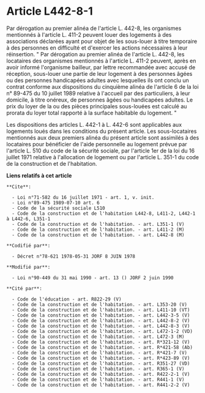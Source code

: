 # Article L442-8-1

Par dérogation au premier alinéa de l'article L. 442-8, les organismes mentionnés à l'article L. 411-2 peuvent louer des
logements à des associations déclarées ayant pour objet de les sous-louer à titre temporaire à des personnes en difficulté et
d'exercer les actions nécessaires à leur réinsertion.    " Par dérogation au premier alinéa de l'article L. 442-8, les
locataires des organismes mentionnés à l'article L. 411-2 peuvent, après en avoir informé l'organisme bailleur, par lettre
recommandée avec accusé de réception, sous-louer une partie de leur logement à des personnes âgées ou des personnes
handicapées adultes avec lesquelles ils ont conclu un contrat conforme aux dispositions du cinquième alinéa de l'article 6 de
la loi n° 89-475 du 10 juillet 1989 relative à l'accueil par des particuliers, à leur domicile, à titre onéreux, de personnes
âgées ou handicapées adultes. Le prix du loyer de la ou des pièces principales sous-louées est calculé au prorata du loyer
total rapporté à la surface habitable du logement. "

Les dispositions des articles L. 442-1 à L. 442-6 sont applicables aux logements loués dans les conditions du présent
article. Les sous-locataires mentionnés aux deux premiers alinéa du présent article sont assimilés à des locataires pour
bénéficier de l'aide personnelle au logement prévue par l'article L. 510 du code de la sécurité sociale, par l'article 1er de
la loi du 16 juillet 1971 relative à l'allocation de logement ou par l'article L. 351-1 du code de la construction et de
l'habitation.

**Liens relatifs à cet article**

	**Cite**:

	  - Loi n°71-582 du 16 juillet 1971 - art. 1, v. init.
	  - Loi n°89-475 1989-07-10 art. 6
	  - Code de la sécurité sociale L510
	  - Code de la construction et de l'habitation L442-8, L411-2, L442-1 à L442-6, L351-1
	  - Code de la construction et de l'habitation. - art. L351-1 (V)
	  - Code de la construction et de l'habitation. - art. L411-2 (M)
	  - Code de la construction et de l'habitation. - art. L442-8 (M)

	**Codifié par**:

	  - Décret n°78-621 1978-05-31 JORF 8 JUIN 1978

	**Modifié par**:

	  - Loi n°90-449 du 31 mai 1990 - art. 13 () JORF 2 juin 1990

	**Cité par**:

	  - Code de l'éducation - art. R822-29 (V)
	  - Code de la construction et de l'habitation. - art. L353-20 (V)
	  - Code de la construction et de l'habitation. - art. L411-10 (VT)
	  - Code de la construction et de l'habitation. - art. L442-3-5 (V)
	  - Code de la construction et de l'habitation. - art. L442-8-2 (V)
	  - Code de la construction et de l'habitation. - art. L442-8-3 (V)
	  - Code de la construction et de l'habitation. - art. L472-1-2 (VD)
	  - Code de la construction et de l'habitation. - art. L472-3 (M)
	  - Code de la construction et de l'habitation. - art. R*321-12 (V)
	  - Code de la construction et de l'habitation. - art. R*421-58 (Ab)
	  - Code de la construction et de l'habitation. - art. R*421-7 (V)
	  - Code de la construction et de l'habitation. - art. R*423-89 (V)
	  - Code de la construction et de l'habitation. - art. R351-27 (VD)
	  - Code de la construction et de l'habitation. - art. R365-1 (V)
	  - Code de la construction et de l'habitation. - art. R422-2-1 (V)
	  - Code de la construction et de l'habitation. - art. R441-1 (V)
	  - Code de la construction et de l'habitation. - art. R441-2-2 (V)
